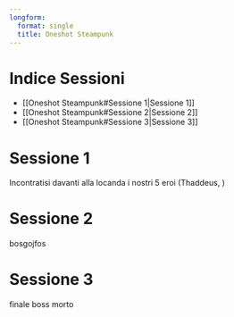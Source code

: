 ```yaml
---
longform:
  format: single
  title: Oneshot Steampunk
---
```

# Indice Sessioni
- [[Oneshot Steampunk#Sessione 1|Sessione 1]]
- [[Oneshot Steampunk#Sessione 2|Sessione 2]]
- [[Oneshot Steampunk#Sessione 3|Sessione 3]]
# Sessione 1
Incontratisi davanti alla locanda i nostri 5 eroi (Thaddeus, ) 
# Sessione 2
bosgojfos
# Sessione 3
finale boss morto